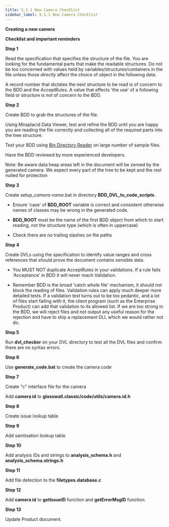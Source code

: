 ```yaml
---
title: 5.1.1 New Camera Checklist
sidebar_label: 5.1.1 New Camera Checklist
---
```


**Creating a new camera**

**Checklist and important reminders**

**Step 1**

Read the specification that specifies the structure of the file. You are looking
for the fundamental parts that make the readable structures. Do not be too
concerned with values held by variables/structures/containers in the file unless
those *directly* affect the choice of object in the following data.

A record number that dictates the next structure to be read is of concern to the
BDD and the AcceptRules. A value that effects 'the use' of a following field or
structure is *not* of concern to the BDD.

**Step 2**

Create BDD to grab the structures of the file.

Using Miraplacid Data Viewer, test and refine the BDD until you are happy you
are reading the file correctly and collecting all of the required parts into the
tree structure.

Test your BDD using [Bin Directory Reader](../../7-tools/7_9-testing/7_9_1-BinDirectoryReader) on large number of sample files.

Have the BDD reviewed by more experienced developers.

Note: Be aware data heap areas left in the document will be zeroed by the
generated camera. We expect every part of the tree to be kept and the rest
nulled for protection

**Step 3**

Create setup\_*camera-name*.bat in directory **BDD_DVL_to_code_scripts**.

-   Ensure 'case' of **BDD_ROOT** variable is correct and consistent otherwise
    names of classes may be wrong in the generated code.

-   **BDD_ROOT** must be the name of the first BDD object from which to start
    reading, not the structure type (which is often in uppercase)

-   Check there are no trailing slashes on file paths

**Step 4**

Create DVLs using the specification to identify value ranges and cross
references that should prove the document contains sensible data.

-   You MUST NOT duplicate AcceptRules in your validations. If a rule fails
    'Acceptance' in BDD it will never reach Validation.

-   Remember BDD is the broad 'catch whole file' mechanism, it should not block
    the reading of files. Validation rules can apply much deeper more detailed
    tests. If a validation test turns out to be too pedantic, and a lot of files
    start failing with it, the client program (such as the Enterprise Product)
    can add that validation to its allowed list. If we are too strong in the
    BDD, we will reject files and not output any useful reason for the rejection
    and have to ship a replacement DLL which we would rather not do.

**Step 5**

Run **dvl_checker** on your DVL directory to test all the DVL files and confirm
there are no syntax errors.

**Step 6**

Use **generate_code.bat** to create the camera code

**Step 7**

Create "c" interface file for the camera

Add **camera id** to **glasswall.classic/code/utils/camera.id.h**

**Step 8**

Create issue lookup table

**Step 9**

Add sanitisation lookup table

**Step 10**

Add analysis IDs and strings to **analysis_schema.h** and
**analysis_schema.strings.h**

**Step 11**

Add file detection to the **filetypes.database.c**

**Step 12**

Add **camera id** to **getIssueID** function and **getErrorMsgID** function.

**Step 13**

Update Product document.
